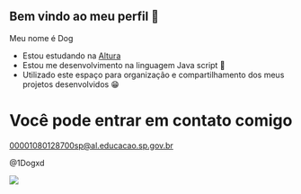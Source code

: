 ## Bem vindo ao meu perfil 👋

Meu nome é Dog 

- Estou estudando na [Altura](https://www.alura.com.br/)
- Estou me desenvolvimento na linguagem Java script 🥇
- Utilizado este espaço para organização e compartilhamento dos meus projetos desenvolvidos 😁


# Você pode entrar em contato comigo 

00001080128700sp@al.educacao.sp.gov.br

@1Dogxd 

![](https://media2.giphy.com/media/v1.Y2lkPTc5MGI3NjExemJmZXZ0bjczNjA3dWtnNzZtbWN2eDhiNm8ycWFpZXpnMDBkdGIxNyZlcD12MV9pbnRlcm5hbF9naWZfYnlfaWQmY3Q9Zw/42vr57F0xSEvg2qhoQ/giphy.webp)
